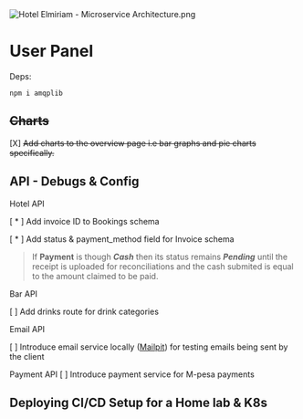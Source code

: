 <img src="file:///C:/Users/Administrator/Documents/Hotel%20Elmiriam%20-%20Microservice%20Architecture.png" title="" alt="Hotel Elmiriam - Microservice Architecture.png" data-align="center">

# User Panel

Deps:

```shell
npm i amqplib
```

## ~~Charts~~

[X] ~~Add charts to the overview page i.e bar graphs and pie charts specifically.~~

## API - Debugs & Config

Hotel API 

[ * ] Add invoice ID to Bookings schema

[ * ] Add status & payment_method field for Invoice schema

> If **Payment** is though ***Cash*** then its status remains ***Pending*** until the receipt is uploaded for reconciliations and the cash submited is equal to the amount claimed to be paid. 

Bar API

[ ] Add drinks route for drink categories

Email API

[ ] Introduce email service locally ([Mailpit](https:mailpit.org)) for testing emails being sent by the client

Payment API
[ ] Introduce payment service for M-pesa payments  

## Deploying CI/CD Setup for a Home lab & K8s
